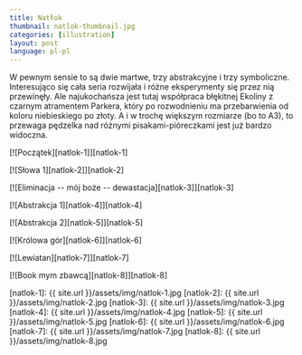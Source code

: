 ```yaml
---
title: Natłok
thumbnail: natlok-thumbnail.jpg
categories: [illustration]
layout: post
language: pl-pl
---
```


W pewnym sensie to są dwie martwe, trzy abstrakcyjne i trzy symboliczne. Interesująco się cała seria rozwijała i różne eksperymenty się przez nią przewinęły. Ale najukochańsza jest tutaj współpraca błękitnej Ekoliny z czarnym atramentem Parkera, który po rozwodnieniu ma przebarwienia od koloru niebieskiego po złoty. A i w trochę większym rozmiarze (bo to A3), to przewaga pędzelka nad różnymi pisakami-pióreczkami jest już bardzo widoczna.

[![Początek][natlok-1]][natlok-1]

[![Słowa 1][natlok-2]][natlok-2]

[![Eliminacja -- mój boże -- dewastacja][natlok-3]][natlok-3]

[![Abstrakcja 1][natlok-4]][natlok-4]

[![Abstrakcja 2][natlok-5]][natlok-5]

[![Królowa gór][natlok-6]][natlok-6]

[![Lewiatan][natlok-7]][natlok-7]

[![Book mym zbawcą][natlok-8]][natlok-8]

[natlok-1]: {{ site.url }}/assets/img/natlok-1.jpg
[natlok-2]: {{ site.url }}/assets/img/natlok-2.jpg
[natlok-3]: {{ site.url }}/assets/img/natlok-3.jpg
[natlok-4]: {{ site.url }}/assets/img/natlok-4.jpg
[natlok-5]: {{ site.url }}/assets/img/natlok-5.jpg
[natlok-6]: {{ site.url }}/assets/img/natlok-6.jpg
[natlok-7]: {{ site.url }}/assets/img/natlok-7.jpg
[natlok-8]: {{ site.url }}/assets/img/natlok-8.jpg
